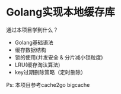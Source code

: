 # Golang实现本地缓存库


通过本项目学到什么？

- Golang基础语法
- 缓存数据结构
- 锁的使用(并发安全 & 分片减小锁粒度)
- LRU(缓存淘汰算法)
- key过期删除策略（定时删除）





Ps: 本项目参考cache2go bigcache